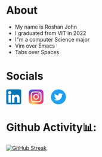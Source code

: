 # About

- My name is Roshan John
- I graduated from VIT in 2022
- I"m a computer Science major
- Vim over Emacs
- Tabs over Spaces

# Socials

[<img src="./assets/linkedin.png" alt="Linkedin" height="40">](https://www.linkedin.com/in/roshan-john-654742170/)
[<img src="./assets/instagram.png" alt="Instagram" height="40" style="margin-left: 1rem">](https://www.instagram.com/roshatron/)
[<img src="./assets/twitter.png" alt="Linkedin" height="40" style="margin-left: 1rem">](https://twitter.com/Roshanjohn1460)

# Github Activity📊:

[![GitHub Streak](https://github-readme-streak-stats.herokuapp.com/?user=roshatron2)](https://git.io/streak-stats)
